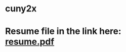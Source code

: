 # cuny2x
# Resume file in the link here: [resume.pdf](https://github.com/shanjida6/cuny2x/blob/master/resume.pdf)
